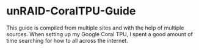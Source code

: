 # unRAID-CoralTPU-Guide
This guide is compiled from multiple sites and with the help of multiple sources. When setting up my Google Coral TPU, I spent a good amount of time searching for how to all across the internet. 
